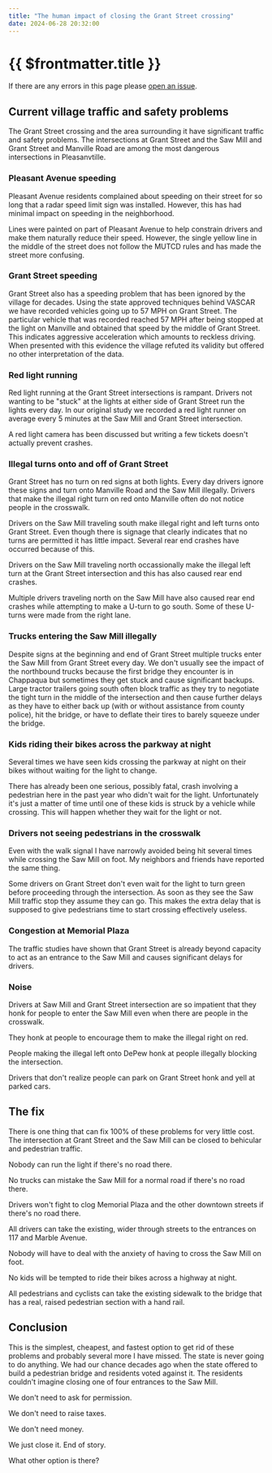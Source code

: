 ```yaml
---
title: "The human impact of closing the Grant Street crossing"
date: 2024-06-28 20:32:00
---
```


# {{ $frontmatter.title }}

If there are any errors in this page please [open an issue](https://github.com/timmattison/pleasantville-ny-cc/issues).

## Current village traffic and safety problems

The Grant Street crossing and the area surrounding it have significant traffic and safety problems. The intersections at Grant Street and the Saw Mill and Grant Street and Manville Road are among the most dangerous intersections in Pleasanvtille.

### Pleasant Avenue speeding

Pleasant Avenue residents complained about speeding on their street for so long that a radar speed limit sign was installed. However, this has had minimal impact on speeding in the neighborhood.

Lines were painted on part of Pleasant Avenue to help constrain drivers and make them naturally reduce their speed. However, the single yellow line in the middle of the street does not follow the MUTCD rules and has made the street more confusing.

### Grant Street speeding

Grant Street also has a speeding problem that has been ignored by the village for decades. Using the state approved techniques behind VASCAR we have recorded vehicles going up to 57 MPH on Grant Street. The particular vehicle that was recorded reached 57 MPH after being stopped at the light on Manville and obtained that speed by the middle of Grant Street. This indicates aggressive acceleration which amounts to reckless driving. When presented with this evidence the village refuted its validity but offered no other interpretation of the data.

### Red light running

Red light running at the Grant Street intersections is rampant. Drivers not wanting to be "stuck" at the lights at either side of Grant Street run the lights every day. In our original study we recorded a red light runner on average every 5 minutes at the Saw Mill and Grant Street intersection.

A red light camera has been discussed but writing a few tickets doesn't actually prevent crashes.

### Illegal turns onto and off of Grant Street

Grant Street has no turn on red signs at both lights. Every day drivers ignore these signs and turn onto Manville Road and the Saw Mill illegally. Drivers that make the illegal right turn on red onto Manville often do not notice people in the crosswalk.

Drivers on the Saw Mill traveling south make illegal right and left turns onto Grant Street. Even though there is signage that clearly indicates that no turns are permitted it has little impact. Several rear end crashes have occurred because of this.

Drivers on the Saw Mill traveling north occassionally make the illegal left turn at the Grant Street intersection and this has also caused rear end crashes.

Multiple drivers traveling north on the Saw Mill have also caused rear end crashes while attempting to make a U-turn to go south. Some of these U-turns were made from the right lane.

### Trucks entering the Saw Mill illegally

Despite signs at the beginning and end of Grant Street multiple trucks enter the Saw Mill from Grant Street every day. We don't usually see the impact of the northbound trucks because the first bridge they encounter is in Chappaqua but sometimes they get stuck and cause significant backups. Large tractor trailers going south often block traffic as they try to negotiate the tight turn in the middle of the intersection and then cause further delays as they have to either back up (with or without assistance from county police), hit the bridge, or have to deflate their tires to barely squeeze under the bridge.

### Kids riding their bikes across the parkway at night

Several times we have seen kids crossing the parkway at night on their bikes without waiting for the light to change.

There has already been one serious, possibly fatal, crash involving a pedestrian here in the past year who didn't wait for the light. Unfortunately it's just a matter of time until one of these kids is struck by a vehicle while crossing. This will happen whether they wait for the light or not.

### Drivers not seeing pedestrians in the crosswalk

Even with the walk signal I have narrowly avoided being hit several times while crossing the Saw Mill on foot. My neighbors and friends have reported the same thing.

Some drivers on Grant Street don't even wait for the light to turn green before proceeding through the intersection. As soon as they see the Saw Mill traffic stop they assume they can go. This makes the extra delay that is supposed to give pedestrians time to start crossing effectively useless.

### Congestion at Memorial Plaza

The traffic studies have shown that Grant Street is already beyond capacity to act as an entrance to the Saw Mill and causes significant delays for drivers.

### Noise

Drivers at Saw Mill and Grant Street intersection are so impatient that they honk for people to enter the Saw Mill even when there are people in the crosswalk.

They honk at people to encourage them to make the illegal right on red.

People making the illegal left onto DePew honk at people illegally blocking the intersection. 

Drivers that don't realize people can park on Grant Street honk and yell at parked cars.

## The fix

There is one thing that can fix 100% of these problems for very little cost. The intersection at Grant Street and the Saw Mill can be closed to behicular and pedestrian traffic.

Nobody can run the light if there's no road there.

No trucks can mistake the Saw Mill for a normal road if there's no road there.

Drivers won't fight to clog Memorial Plaza and the other downtown streets if there's no road there.

All drivers can take the existing, wider through streets to the entrances on 117 and Marble Avenue.

Nobody will have to deal with the anxiety of having to cross the Saw Mill on foot.

No kids will be tempted to ride their bikes across a highway at night.

All pedestrians and cyclists can take the existing sidewalk to the bridge that has a real, raised pedestrian section with a hand rail.

## Conclusion

This is the simplest, cheapest, and fastest option to get rid of these problems and probably several more I have missed. The state is never going to do anything. We had our chance decades ago when the state offered to build a pedestrian bridge and residents voted against it. The residents couldn't imagine closing one of four entrances to the Saw Mill.

We don't need to ask for permission.

We don't need to raise taxes.

We don't need money.

We just close it. End of story.

What other option is there?
